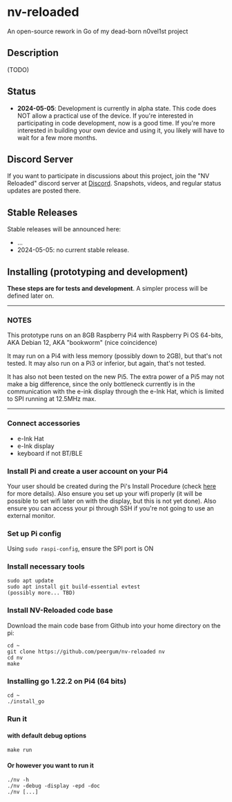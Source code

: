 # nv-reloaded
An open-source rework in Go of my dead-born n0vel1st project

## Description

(TODO)

## Status

- **2024-05-05**: Development is currently in alpha state. This code
does NOT allow a practical use of the device. If you're
interested in participating in code development, now is a good
time. If you're more interested in building your own device and
using it, you likely will have to wait for a few more months.

## Discord Server

If you want to participate in discussions about this project,
join the "NV Reloaded" discord server at [Discord][discord].
Snapshots, videos, and regular status updates are posted there.

## Stable Releases

Stable releases will be announced here:
- ...
- 2024-05-05: no current stable release.

## Installing (prototyping and development)

**These steps are for tests and development**. A simpler
process will be defined later on.

<hr>

### NOTES

This prototype runs on an 8GB Raspberry Pi4 with
Raspberry Pi OS 64-bits, AKA Debian 12, AKA "bookworm" (nice coincidence)

It may run on a Pi4 with less memory (possibly down to
2GB), but that's not tested. It may also run on a Pi3 or
inferior, but again, that's not tested.

It has also not been tested on the new Pi5. The extra power
of a Pi5 may not make a big difference, since the only
bottleneck currently is in the communication with the
e-ink display through the e-Ink Hat, which is limited
to SPI running at 12.5MHz max.

<hr>

### Connect accessories

* e-Ink Hat
* e-Ink display
* keyboard if not BT/BLE

### Install Pi and create a user account on your Pi4

Your user should be created during the Pi's Install
Procedure (check [here][pi-install] for more details).
Also ensure you set up your wifi properly (it will be
possible to set wifi later on with the display, but
this is not yet done). Also ensure you can access your
pi through SSH if you're not going to use an external
monitor.

### Set up Pi config

Using `sudo raspi-config`, ensure the SPI port is ON

### Install necessary tools

```
sudo apt update
sudo apt install git build-essential evtest
(possibly more... TBD)
```

### Install NV-Reloaded code base

Download the main code base from Github into your home
directory on the pi:
```
cd ~
git clone https://github.com/peergum/nv-reloaded nv
cd nv
make
```

### Installing go 1.22.2 on Pi4 (64 bits)

```
cd ~
./install_go
```

### Run it

#### with default debug options
```
make run
```

#### Or however you want to run it
```
./nv -h
./nv -debug -display -epd -doc
./nv [...]
```

[pi-install]: https://www.raspberrypi.com/software/
[discord]: https://discord.gg/FJxdYGMF